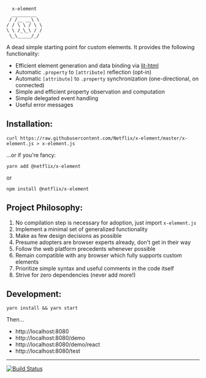 ```
  x-element
  _________
 / /__ __\ \
/ / \ \ / \ \
\ \ /_\_\ / /
 \_\_____/_/

```

A dead simple starting point for custom elements. It provides the following functionality:

- Efficient element generation and data binding via [lit-html](https://lit.dev)
- Automatic `.property` to `[attribute]` reflection (opt-in)
- Automatic `[attribute]` to `.property` synchronization (one-directional, on connected)
- Simple and efficient property observation and computation
- Simple delegated event handling
- Useful error messages

## Installation:

```
curl https://raw.githubusercontent.com/Netflix/x-element/master/x-element.js > x-element.js
```

...or if you're fancy:

```
yarn add @netflix/x-element
```
or 
```
npm install @netflix/x-element
```

## Project Philosophy:

1. No compilation step is necessary for adoption, just import `x-element.js`
2. Implement a minimal set of generalized functionality
3. Make as few design decisions as possible
4. Presume adopters are browser experts already, don't get in their way
5. Follow the web platform precedents whenever possible
6. Remain compatible with any browser which fully supports custom elements
7. Prioritize simple syntax and useful comments in the code itself
8. Strive for zero dependencies (never add more!)

## Development:

```
yarn install && yarn start
```

Then...
* http://localhost:8080
* http://localhost:8080/demo
* http://localhost:8080/demo/react
* http://localhost:8080/test

---

[![Build Status](https://travis-ci.com/Netflix/x-element.svg?branch=master)](https://travis-ci.com/Netflix/x-element)
